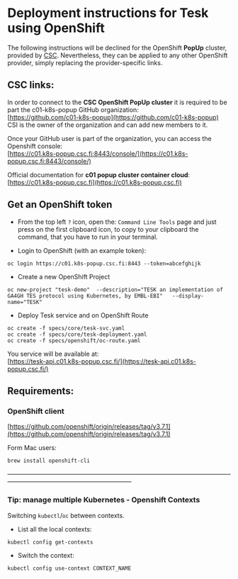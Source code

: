 # Deployment instructions for Tesk using OpenShift

The following instructions will be declined for the OpenShift __PopUp__ cluster, provided by [CSC](https://www.csc.fi).
Nevertheless, they can be applied to any other OpenShift provider, simply replacing the provider-specific links.

## CSC links:  
In order to connect to the __CSC OpenShift PopUp cluster__ it is required to be part the c01-k8s-popup GitHub organization:  
[https://github.com/c01-k8s-popup](https://github.com/c01-k8s-popup)  
CSI is the owner of the organization and can add new members to it.

Once your GitHub user is part of the organization, you can access the Openshift console:  
[https://c01.k8s-popup.csc.fi:8443/console/](https://c01.k8s-popup.csc.fi:8443/console/)

Official documentation for __c01 popup cluster container cloud__:  
[https://c01.k8s-popup.csc.fi](https://c01.k8s-popup.csc.fi)

## Get an OpenShift token

-   From the top left `?` icon, open the: `Command Line Tools` page and just press on the first clipboard icon, to copy to your clipboard the command, that you have to run in your terminal.

-   Login to OpenShift (with an example token):
````
oc login https://c01.k8s-popup.csc.fi:8443 --token=abcefghijk
````

-   Create a new OpenShift Project
````
oc new-project "tesk-demo"  --description="TESK an implementation of GA4GH TES protocol using Kubernetes, by EMBL-EBI"   --display-name="TESK"
````

-   Deploy Tesk service and on OpenShift Route
````
oc create -f specs/core/tesk-svc.yaml
oc create -f specs/core/tesk-deployment.yaml
oc create -f specs/openshift/oc-route.yaml
````

You service will be available at:  
[https://tesk-api.c01.k8s-popup.csc.fi/](https://tesk-api.c01.k8s-popup.csc.fi/)

## Requirements:

### OpenShift client
[https://github.com/openshift/origin/releases/tag/v3.7.1](https://github.com/openshift/origin/releases/tag/v3.7.1)

Form Mac users:
````
brew install openshift-cli
````
————————————————————————————————————————————————————————

### Tip: manage multiple Kubernetes - Openshift Contexts

Switching `kubectl`/`oc` between contexts.

-   List all the local contexts:
````
kubectl config get-contexts
````

-   Switch the context:
````
kubectl config use-context CONTEXT_NAME
````
